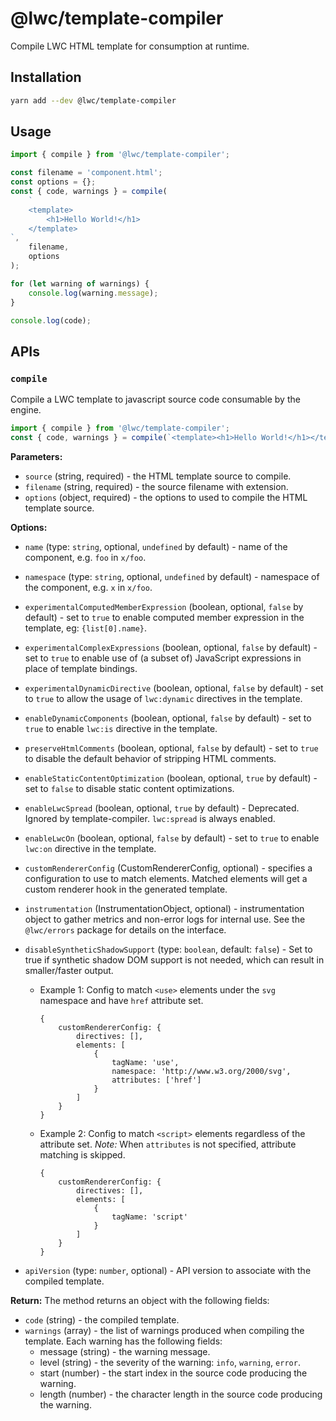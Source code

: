 # @lwc/template-compiler

Compile LWC HTML template for consumption at runtime.

## Installation

```sh
yarn add --dev @lwc/template-compiler
```

## Usage

```js
import { compile } from '@lwc/template-compiler';

const filename = 'component.html';
const options = {};
const { code, warnings } = compile(
    `
    <template>
        <h1>Hello World!</h1>
    </template>
`,
    filename,
    options
);

for (let warning of warnings) {
    console.log(warning.message);
}

console.log(code);
```

## APIs

### `compile`

Compile a LWC template to javascript source code consumable by the engine.

```js
import { compile } from '@lwc/template-compiler';
const { code, warnings } = compile(`<template><h1>Hello World!</h1></template>`, {});
```

**Parameters:**

- `source` (string, required) - the HTML template source to compile.
- `filename` (string, required) - the source filename with extension.
- `options` (object, required) - the options to used to compile the HTML template source.

**Options:**

- `name` (type: `string`, optional, `undefined` by default) - name of the component, e.g. `foo` in `x/foo`.
- `namespace` (type: `string`, optional, `undefined` by default) - namespace of the component, e.g. `x` in `x/foo`.
- `experimentalComputedMemberExpression` (boolean, optional, `false` by default) - set to `true` to enable computed member expression in the template, eg: `{list[0].name}`.
- `experimentalComplexExpressions` (boolean, optional, `false` by default) - set to `true` to enable use of (a subset of) JavaScript expressions in place of template bindings.
- `experimentalDynamicDirective` (boolean, optional, `false` by default) - set to `true` to allow the usage of `lwc:dynamic` directives in the template.
- `enableDynamicComponents` (boolean, optional, `false` by default) - set to `true` to enable `lwc:is` directive in the template.
- `preserveHtmlComments` (boolean, optional, `false` by default) - set to `true` to disable the default behavior of stripping HTML comments.
- `enableStaticContentOptimization` (boolean, optional, `true` by default) - set to `false` to disable static content optimizations.
- `enableLwcSpread` (boolean, optional, `true` by default) - Deprecated. Ignored by template-compiler. `lwc:spread` is always enabled.
- `enableLwcOn` (boolean, optional, `false` by default) - set to `true` to enable `lwc:on` directive in the template.
- `customRendererConfig` (CustomRendererConfig, optional) - specifies a configuration to use to match elements. Matched elements will get a custom renderer hook in the generated template.
- `instrumentation` (InstrumentationObject, optional) - instrumentation object to gather metrics and non-error logs for internal use. See the `@lwc/errors` package for details on the interface.
- `disableSyntheticShadowSupport` (type: `boolean`, default: `false`) - Set to true if synthetic shadow DOM support is not needed, which can result in smaller/faster output.

    - Example 1: Config to match `<use>` elements under the `svg` namespace and have `href` attribute set.

        ```
        {
            customRendererConfig: {
                directives: [],
                elements: [
                    {
                        tagName: 'use',
                        namespace: 'http://www.w3.org/2000/svg',
                        attributes: ['href']
                    }
                ]
            }
        }
        ```

    - Example 2: Config to match `<script>` elements regardless of the attribute set. _Note:_ When `attributes` is not specified, attribute matching is skipped.
        ```
        {
            customRendererConfig: {
                directives: [],
                elements: [
                    {
                        tagName: 'script'
                    }
                ]
            }
        }
        ```

- `apiVersion` (type: `number`, optional) - API version to associate with the compiled template.

**Return:**
The method returns an object with the following fields:

- `code` (string) - the compiled template.
- `warnings` (array) - the list of warnings produced when compiling the template. Each warning has the following fields:
    - message (string) - the warning message.
    - level (string) - the severity of the warning: `info`, `warning`, `error`.
    - start (number) - the start index in the source code producing the warning.
    - length (number) - the character length in the source code producing the warning.
